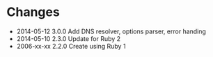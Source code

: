 # Changes

* 2014-05-12 3.0.0 Add DNS resolver, options parser, error handing
* 2014-05-10 2.3.0 Update for Ruby 2
* 2006-xx-xx 2.2.0 Create using Ruby 1
